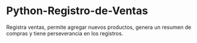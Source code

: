 # Python-Registro-de-Ventas

Registra ventas, permite agregar nuevos productos, genera un resumen de compras y tiene perseverancia en los registros.

